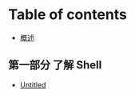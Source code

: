 # Table of contents

* [概述](README.md)

## 第一部分 了解 Shell

* [Untitled](di-yi-bu-fen-le-jie-shell/untitled.md)


